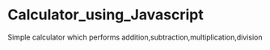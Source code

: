 # Calculator_using_Javascript
Simple calculator which performs addition,subtraction,multiplication,division
